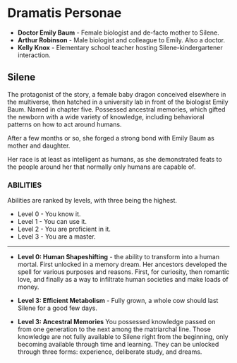 

# **Dramatis Personae**

* **Doctor Emily Baum** - Female biologist and de-facto mother to Silene.
* **Arthur Robinson** - Male biologist and colleague to Emily. Also a doctor.
* **Kelly Knox** - Elementary school teacher hosting Silene-kindergartener interaction.

## Silene

The protagonist of the story, a female baby dragon conceived elsewhere in the multiverse, then hatched in a university lab in front of the biologist Emily Baum. Named in chapter five. Possessed ancestral memories, which gifted the newborn with a wide variety of knowledge, including behavioral patterns on how to act around humans.

After a few months or so, she forged a strong bond with Emily Baum as mother and daughter.

Her race is at least as intelligent as humans, as she demonstrated feats to the people around her that normally only humans are capable of.

### ABILITIES

Abilities are ranked by levels, with three being the highest.

* Level 0 - You know it.
* Level 1 - You can use it.
* Level 2 - You are proficient in it.
* Level 3 - You are a master.

***

* **Level 0: Human Shapeshifting** - the ability to transform into a human mortal. First unlocked in a memory dream. Her ancestors developed the spell for various purposes and reasons. First, for curiosity, then romantic love, and finally as a way to infiltrate human societies and make loads of money.

* **Level 3: Efficient Metabolism** - Fully grown, a whole cow should last Silene for a good few days.

* **Level 3: Ancestral Memories** You possessed knowledge passed on from one generation to the next among the matriarchal line. Those knowledge are not fully available to Silene right from the beginning, only becoming available through time and learning. They can be unlocked through three forms: experience, deliberate study, and dreams.
